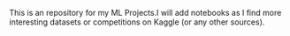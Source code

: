 This is an repository for my ML Projects.I will add notebooks as I find more interesting datasets or competitions on Kaggle (or any other sources).
